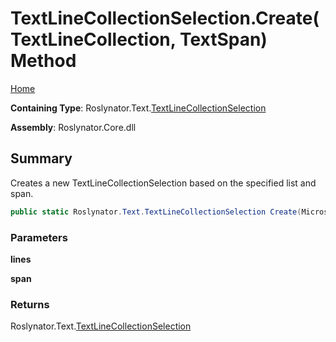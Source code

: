 # TextLineCollectionSelection\.Create\(TextLineCollection, TextSpan\) Method

[Home](../../../../README.md)

**Containing Type**: Roslynator\.Text\.[TextLineCollectionSelection](../README.md)

**Assembly**: Roslynator\.Core\.dll

## Summary

Creates a new TextLineCollectionSelection based on the specified list and span\.

```csharp
public static Roslynator.Text.TextLineCollectionSelection Create(Microsoft.CodeAnalysis.Text.TextLineCollection lines, Microsoft.CodeAnalysis.Text.TextSpan span)
```

### Parameters

**lines**

**span**

### Returns

Roslynator\.Text\.[TextLineCollectionSelection](../README.md)


